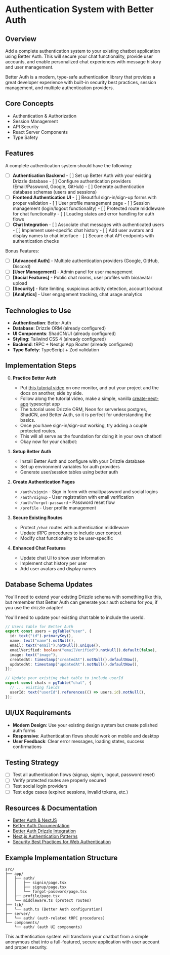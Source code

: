 # Authentication System with Better Auth

## Overview

Add a complete authentication system to your existing chatbot application using Better Auth. This will secure your chat functionality, provide user accounts, and enable personalized chat experiences with message history and user management.

Better Auth is a modern, type-safe authentication library that provides a great developer experience with built-in security best practices, session management, and multiple authentication providers.

## Core Concepts
- Authentication & Authorization
- Session Management
- API Security
- React Server Components
- Type Safety

## Features

A complete authentication system should have the following:
- [ ] **Authentication Backend**
      - [ ] Set up Better Auth with your existing Drizzle database
      - [ ] Configure authentication providers (Email/Password, Google, GitHub)
      - [ ] Generate authentication database schemas (users and sessions)
- [ ] **Frontend Authentication UI**
      - [ ] Beautiful sign-in/sign-up forms with proper validation
      - [ ] User profile management page
      - [ ] Session management (login/logout functionality)
      - [ ] Protected route middleware for chat functionality
      - [ ] Loading states and error handling for auth flows
- [ ] **Chat Integration**
      - [ ] Associate chat messages with authenticated users
      - [ ] Implement user-specific chat history
      - [ ] Add user avatars and display names to chat interface
      - [ ] Secure chat API endpoints with authentication checks

Bonus Features:
- [ ] **[Advanced Auth]** - Multiple authentication providers (Google, GitHub, Discord)
- [ ] **[User Management]** - Admin panel for user management
- [ ] **[Social Features]** - Public chat rooms, user profiles with bio/avatar upload
- [ ] **[Security]** - Rate limiting, suspicious activity detection, account lockout
- [ ] **[Analytics]** - User engagement tracking, chat usage analytics

## Technologies to Use

- **Authentication**: Better Auth
- **Database**: Drizzle ORM (already configured)
- **UI Components**: ShadCN/UI (already configured)
- **Styling**: Tailwind CSS 4 (already configured) 
- **Backend**: tRPC + Next.js App Router (already configured)
- **Type Safety**: TypeScript + Zod validation

## Implementation Steps

0. **Practice Better Auth**
   - Put [this tutorial video](https://www.youtube.com/watch?v=gzYTDGToYcw) on one monitor, and put your project and the docs on another, side by side.
   - Follow along the tutorial video, make a simple, vanilla [create-next-app](https://nextjs.org/docs/app/api-reference/cli/create-next-app) typescript app
   - The tutorial uses Drizzle ORM, Neon for serverless postgres, ShadCN, and Better Auth, so it is perfect for understanding the basics.
   - Once you have sign-in/sign-out working, try adding a couple protected routes.
   - This will all serve as the foundation for doing it in your own chatbot!
   - Okay now for your chatbot:

1. **Setup Better Auth**
   - Install Better Auth and configure with your Drizzle database
   - Set up environment variables for auth providers
   - Generate user/session tables using better auth

2. **Create Authentication Pages**
   - `/auth/signin` - Sign in form with email/password and social logins
   - `/auth/signup` - User registration with email verification
   - `/auth/forgot-password` - Password reset flow
   - `/profile` - User profile management

3. **Secure Existing Routes**
   - Protect `/chat` routes with authentication middleware
   - Update tRPC procedures to include user context
   - Modify chat functionality to be user-specific

4. **Enhanced Chat Features**
   - Update chat UI to show user information
   - Implement chat history per user
   - Add user avatars and display names

## Database Schema Updates

You'll need to extend your existing Drizzle schema with something like this, but remember that Better Auth can generate your auth schema for you,
if you use the drizzle adapter!

You'll need to update your existing chat table to include the userId.

```typescript
// Users table for Better Auth
export const users = pgTable("user", {
  id: text("id").primaryKey(),
  name: text("name").notNull(),
  email: text("email").notNull().unique(),
  emailVerified: boolean("emailVerified").notNull().default(false),
  image: text("image"),
  createdAt: timestamp("createdAt").notNull().defaultNow(),
  updatedAt: timestamp("updatedAt").notNull().defaultNow(),
});

// Update your existing chat table to include userId
export const chats = pgTable("chat", {
  // ... existing fields
  userId: text("userId").references(() => users.id).notNull(),
});
```

## UI/UX Requirements
- **Modern Design**: Use your existing design system but create polished auth forms
- **Responsive**: Authentication flows should work on mobile and desktop
- **User Feedback**: Clear error messages, loading states, success confirmations


## Testing Strategy
- [ ] Test all authentication flows (signup, signin, logout, password reset)
- [ ] Verify protected routes are properly secured
- [ ] Test social login providers
- [ ] Test edge cases (expired sessions, invalid tokens, etc.)

## Resources & Documentation
- [Better Auth & NextJS](https://www.youtube.com/watch?v=gzYTDGToYcw)
- [Better Auth Documentation](https://www.better-auth.com/)
- [Better Auth Drizzle Integration](https://www.better-auth.com/docs/integrations/drizzle)
- [Next.js Authentication Patterns](https://nextjs.org/docs/app/building-your-application/authentication)
- [Security Best Practices for Web Authentication](https://cheatsheetseries.owasp.org/cheatsheets/Authentication_Cheat_Sheet.html)

## Example Implementation Structure
```
src/
├── app/
│   ├── auth/
│   │   ├── signin/page.tsx
│   │   ├── signup/page.tsx
│   │   └── forgot-password/page.tsx
│   ├── profile/page.tsx
│   └── middleware.ts (protect routes)
├── lib/
│   └── auth.ts (Better Auth configuration)
├── server/
│   └── auth/ (auth-related tRPC procedures)
└── components/
    └── auth/ (auth UI components)
```

This authentication system will transform your chatbot from a simple anonymous chat into a full-featured, secure application with user account and proper security.

